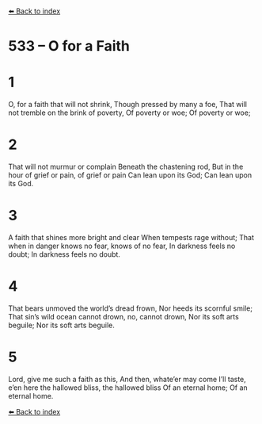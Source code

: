 [⬅️ Back to index](../README.md)

# 533 – O for a Faith


# 1
O, for a faith that will not shrink,
Though pressed by many a foe,
That will not tremble on the brink of poverty,
Of poverty or woe; Of poverty or woe;

# 2
That will not murmur or complain
Beneath the chastening rod,
But in the hour of grief or pain, of grief or pain
Can lean upon its God; Can lean upon its God.

# 3
A faith that shines more bright and clear
When tempests rage without;
That when in danger knows no fear, knows of no fear,
In darkness feels no doubt; In darkness feels no doubt.

# 4
That bears unmoved the world’s dread frown,
Nor heeds its scornful smile;
That sin’s wild ocean cannot drown, no, cannot drown,
Nor its soft arts beguile; Nor its soft arts beguile.

# 5
Lord, give me such a faith as this,
And then, whate’er may come
I’ll taste, e’en here the hallowed bliss, the hallowed bliss
Of an eternal home; Of an eternal home.

[⬅️ Back to index](../README.md)
